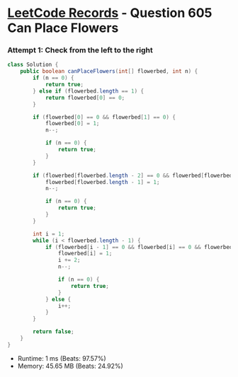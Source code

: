 # [LeetCode Records](../../README.md) - Question 605 Can Place Flowers

### Attempt 1: Check from the left to the right
```java
class Solution {
    public boolean canPlaceFlowers(int[] flowerbed, int n) {
        if (n == 0) {
            return true;
        } else if (flowerbed.length == 1) {
            return flowerbed[0] == 0;
        }

        if (flowerbed[0] == 0 && flowerbed[1] == 0) {
            flowerbed[0] = 1;
            n--;

            if (n == 0) {
                return true;
            }
        }

        if (flowerbed[flowerbed.length - 2] == 0 && flowerbed[flowerbed.length - 1] == 0) {
            flowerbed[flowerbed.length - 1] = 1;
            n--;

            if (n == 0) {
                return true;
            }
        }

        int i = 1;
        while (i < flowerbed.length - 1) {
            if (flowerbed[i - 1] == 0 && flowerbed[i] == 0 && flowerbed[i + 1] == 0) {
                flowerbed[i] = 1;
                i += 2;
                n--;

                if (n == 0) {
                    return true;
                }
            } else {
                i++;
            }
        }

        return false;
    }
}
```
- Runtime: 1 ms (Beats: 97.57%)
- Memory: 45.65 MB (Beats: 24.92%)

<br>
